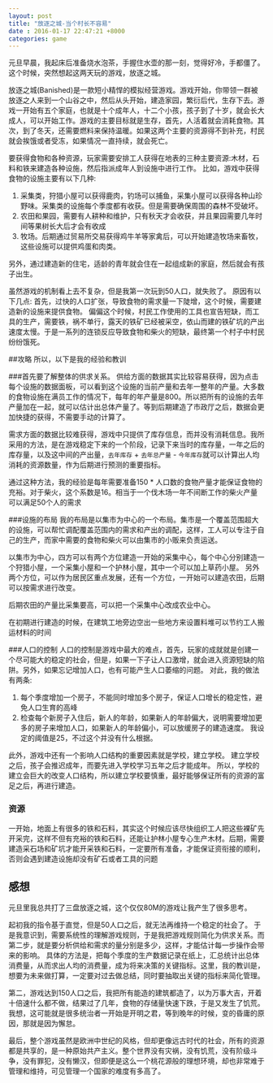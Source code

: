 ```yaml
---
layout: post
title: "放逐之城-当个村长不容易"
date : 2016-01-17 22:47:21 +8000
categories: game
---
```


元旦早晨，我起床后准备烧水泡茶，手握住水壶的那一刻，觉得好冷，手都僵了。这个时候，突然想起这两天玩的游戏，放逐之城。 

放逐之城(Banished)是一款短小精悍的模拟经营游戏。游戏开始，你带领一群被放逐之人来到一个山谷之中，然后从头开始，建造家园，繁衍后代，生存下去。游戏一开始有五个家庭，也就是十个成年人，十二个小孩，孩子到了十岁，就会长大成人，可以开始工作。游戏的主要目标就是生存，首先，人活着就会消耗食物。其次，到了冬天，还需要燃料来保持温暖。如果这两个主要的资源得不到补充，村民就会挨饿或者受冻，如果情况一直持续，就会死亡。

要获得食物和各种资源，玩家需要安排工人获得在地表的三种主要资源:木材，石料和铁来建造各种设施，然后指派成年人到设施中进行工作。
比如，游戏中获得食物的设施主要有以下几种:

1. 采集类，狩猎小屋可以获得鹿肉，钓场可以捕鱼，采集小屋可以获得各种山珍野味。采集类的设施每个季度都有收获。但是需要确保周围的森林不受破坏。
2. 农田和果园，需要有人耕种和维护，只有秋天才会收获，并且果园需要几年时间等果树长大后才会有收成
3. 牧场。后期通过贸易所交易获得鸡牛羊等家禽后，可以开始建造牧场来畜牧，这些设施可以提供鸡蛋和肉类。

另外，通过建造新的住宅，适龄的青年就会住在一起组成新的家庭，然后就会有孩子出生。

虽然游戏的机制看上去不复杂，但是我第一次玩到50人口，就失败了。
原因有以下几点:
首先，过快的人口扩张，导致食物的需求量一下陡增，这个时候，需要建造新的设施来提供食物。
偏偏这个时候，村民工作使用的工具也宣告短缺，而工具的生产，需要铁，祸不单行，露天的铁矿已经被采空，依山而建的铁矿坑的产出速度太慢。于是一系列的连锁反应导致食物和柴火的短缺，最终第一个村子中村民纷纷饿死。

##攻略
所以，以下是我的经验和教训

###首先要了解整体的供求关系。
供给方面的数据其实比较容易获得，因为点击每个设施的数据面板，可以看到这个设施的当前产量和去年一整年的产量。大多数的食物设施在满员工作的情况下，每年的年产量是800。所以把所有的设施的去年产量加在一起，就可以估计出总体产量了。等到后期建造了市政厅之后，数据会更加快捷的获得，不需要手动的计算了。

需求方面的数据比较难获得，游戏中只提供了库存信息，而并没有消耗信息。我所采用的方法，是在游戏稳定下来的一个阶段，记录下来当时的库存量，一年之后的库存量，以及这中间的产出量，`去年库存` + `去年总产量` - `今年库存`就可以计算出人均消耗的资源数量，作为后期进行预测的重要指标。

通过这种方法，我的经验是每年需要准备150 * 人口数的食物产量才能保证食物的充裕。对于柴火，这个系数是16。相当于一个伐木场一年不间断工作的柴火产量可以满足50个人的需求

###设施的布局
我的布局是以集市为中心的一个布局。集市是一个覆盖范围超大的设施，可以帮忙调配覆盖范围内的需求和产出的调配，这样，工人可以专注于自己的生产，而家中需要的食物和柴火可以由集市的小贩来负责运送。

以集市为中心，四方可以有两个方位建造一开始的采集中心，每个中心分别建造一个狩猎小屋，一个采集小屋和一个护林小屋，其中一个可以加上草药小屋。 另外两个方位，可以作为居民区重点发展，还有一个方位，一开始可以建造农田，后期可以按需求进行改变。

后期农田的产量比采集要高，可以把一个采集中心改成农业中心。

在初期进行建造的时候，在建筑工地旁边空出一些地方来设置料堆可以节约工人搬运材料的时间

###人口的控制
人口的控制是游戏中最大的难点，首先，玩家的成就就是创建一个尽可能大的稳定的社会，但是，如果一下子让人口激增，就会进入资源短缺的陷阱。另外，如果忘记增加人口，也有可能产生人口萎缩的问题。 对此，我的做法有两条:

1. 每个季度增加一个房子，不能同时增加多个房子，保证人口增长的稳定性，避免人口生育的高峰
2. 检查每个新房子入住后，新人的年龄，如果新人的年龄偏大，说明需要增加更多的房子来增加人口，如果新人的年龄偏小，可以放缓房子的建造速度。 我设定的阈值是25，不过这个并没有什么根据。

此外，游戏中还有一个影响人口结构的重要因素就是学校，建立学校。 建立学校之后，孩子会推迟成年，而要先进入学校学习五年之后才能成年。 所以，学校的建立会巨大的改变人口结构，所以建立学校要慎重，最好能够保证所有的资源的富足之后，再进行建造。

### 资源
一开始，地面上有很多的铁和石料，其实这个时候应该尽快组织工人把这些裸矿先开采完，这样不但有充裕的铁和石料，还能让护林小屋专心生产木材。后期，需要建造采石场和矿坑才能开采铁和石料，一定要所有准备，才能保证资衔接的顺利，否则会遇到建造设施却没有矿石或者工具的问题

## 感想 ##
元旦里我总共打了三盘放逐之城，这个仅仅80M的游戏让我产生了很多思考。

起初我的指令基于直觉，但是50人口之后，就无法再维持一个稳定的社会了。 于是我意识到，需要系统性的理解游戏规则，于是我把游戏规则简化为供求关系。而第二步，就是要分析供给和需求的量分别是多少，这样，才能估计每一步操作会带来的影响。 具体的方法是，把每个季度的生产数据记录在纸上，汇总统计出总体消费量，从而求出人均的消费量，成为将来决策的关键指标。这里，我的教训是，想要为未来做打算，一定要对过去做总结，同时要抽取出关键的指标来简化管理。

第二，游戏达到150人口之后，我把所有能造的建筑都造了，以为万事大吉，开着十倍速什么都不做，结果过了几年，食物的存储量快速下跌，于是又发生了饥荒。我想，这可能就是很多统治者一开始是开明之君，等到晚年的时候，变的昏庸的原因，那就是因为懈怠。

最后，整个游戏虽然是欧洲中世纪的风格，但却更像远古时代的社会，所有的资源都是共享的，是一种原始共产主义。整个世界没有灾祸，没有饥荒，没有阶级斗争，没有罪犯，没有懒汉，但即便是这么一个桃花源般的理想环境，却也非常难于管理和维持，可见管理一个国家的难度有多高了。